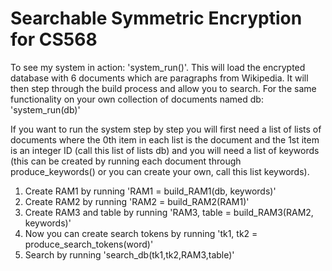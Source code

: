 # Searchable Symmetric Encryption for CS568

To see my system in action: 'system_run()'. This will load the encrypted database with 6 documents which are paragraphs from Wikipedia. It will then step through the build process and allow you to search. For the same functionality on your own collection of documents named db: 'system_run(db)'

If you want to run the system step by step you will first need a list of lists of documents where the 0th item in each list is the document and the 1st item is an integer ID (call this list of lists db) and you will need a list of keywords (this can be created by running each document through produce_keywords() or you can create your own, call this list keywords).

1) Create RAM1 by running 'RAM1 = build_RAM1(db, keywords)'
2) Create RAM2 by running 'RAM2 = build_RAM2(RAM1)'
3) Create RAM3 and table by running 'RAM3, table = build_RAM3(RAM2, keywords)'
4) Now you can create search tokens by running 'tk1, tk2 = produce_search_tokens(word)'
5) Search by running 'search_db(tk1,tk2,RAM3,table)'
